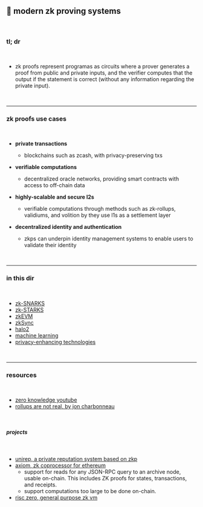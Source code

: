 ## 💎 modern zk proving systems

<br>

### tl; dr

<br>

* zk proofs represent programas as circuits where a prover generates a proof from public and private inputs, and the verifier computes that the output if the statement is correct (without any information regarding the private input).



<br>

----

### zk proofs use cases

<br>

* **private transactions**
  - blockchains such as zcash, with privacy-preserving txs
  
* **verifiable computations**
  - decentralized oracle networks, providing smart contracts with access to off-chain data
  
* **highly-scalable and secure l2s**
  - verifiable computations through methods such as zk-rollups, validiums, and volition by they use l1s as a settlement layer
  
* **decentralized identity and authentication**
  - zkps can underpin identity management systems to enable users to validate their identity

<br>

---

### in this dir

<br>

* [zk-SNARKS](zkSNARKS.md)
* [zk-STARKS](zkSTARKS.md)
* [zkEVM](zkEVM.md)
* [zkSync](zkSync.md)
* [halo2](halo2.md)
* [machine learning](ml.md)
* [privacy-enhancing technologies](privacy_enhancing_technologies.md)


<br>

---

### resources

<br>

* [zero knowledge youtube](https://www.youtube.com/@zeroknowledgefm)
* [rollups are not real, by jon charbonneau](https://joncharbonneau.substack.com/p/rollups-arent-real)


<br>


##### projects

<br>

* [unirep, a private reputation system based on zkp](https://github.com/Unirep/Unirep)
* [axiom, zk coprocessor for ethereum](https://www.axiom.xyz/)
  - support for reads for any JSON-RPC query to an archive node, usable on-chain. This includes ZK proofs for states, transactions, and receipts.
  - support computations too large to be done on-chain.
* [risc zero, general purpose zk vm](https://www.risczero.com/)



